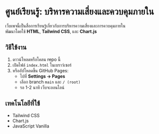 # ศูนย์เรียนรู้: บริหารความเสี่ยงและควบคุมภายใน

เว็บเพจนี้เป็นสื่อการเรียนรู้เกี่ยวกับการบริหารความเสี่ยงและการควบคุมภายใน  
พัฒนาโดยใช้ **HTML**, **Tailwind CSS**, และ **Chart.js**

## วิธีใช้งาน
1. ดาวน์โหลดหรือโคลน repo นี้
2. เปิดไฟล์ `index.html` ในเบราว์เซอร์
3. หรืออัปโหลดขึ้น GitHub Pages:
   - ไปที่ **Settings → Pages**
   - เลือก branch `main` และ `/ (root)`
   - รอ 1-2 นาที เว็บจะออนไลน์

## เทคโนโลยีที่ใช้
- Tailwind CSS
- Chart.js
- JavaScript Vanilla
